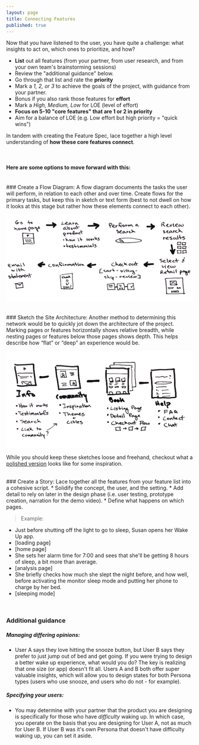 ```yaml
---
layout: page
title: Connecting Features
published: true
---
```


Now that you have listened to the user, you have quite a challenge: what insights to act on, which ones to prioritize, and how?

*   **List** out all features (from your partner, from user research, and from your own team's brainstorming sessions)
*   Review the "additional guidance" below.
*   Go through that list and rate the **priority**
  * Mark a *1, 2, or 3* to achieve the goals of the project, with guidance from your partner.
*   Bonus if you also rank those features for **effort**
  * Mark a *High, Medium, Low* for LOE (level of effort)
*   **Focus on 5-10 "core features" that are 1 or 2 in priority**
  * Aim for a balance of LOE (e.g. Low effort but high priority = "quick wins")


In tandem with creating the Feature Spec, lace together a high level understanding of **how these core features connect**.

<br>

#### Here are some options to move forward with this:

<br>
### Create a Flow Diagram:
A flow diagram documents the tasks the user will perform, in relation to each other and over time. Create flows for the primary tasks, but keep this in sketch or text form (best to not dwell on how it looks at this stage but rather how these elements connect to each other).

![](img/flowdiagram.png)

<br>
### Sketch the Site Architecture:
Another method to determining this network would be to quickly jot down the architecture of the project. Marking pages or features horizontally shows relative breadth, while nesting pages or features below those pages shows depth. This helps describe how “flat” or “deep” an experience would be.

![](img/sitearchitecture.png)


While you should keep these sketches loose and freehand, checkout what a [polished version](https://speckyboy.com/collection-inspiring-sitemaps-user-flow-maps/) looks like for some inspiration.

<br>
### Create a Story:
Lace together all the features from your feature list into a cohesive script.
  * Solidify the concept, the user, and the setting.
  * Add detail to rely on later in the design phase (i.e. user testing, prototype creation, narration for the demo video).
  * Define what happens on which pages.

> Example:
* Just before shutting off the light to go to sleep, Susan opens her Wake Up app.
* [loading page]
* [home page]
* She sets her alarm time for 7:00 and sees that she'll be getting 8 hours of sleep, a bit more than average.
* [analysis page]
* She briefly checks how much she slept the night before, and how well, before activating the monitor sleep mode and putting her phone to charge by her bed.
* [sleeping mode]



<br/>

### Additional guidance  

##### Managing differing opinions:
* User A says they love hitting the snooze button, but User B says they prefer to just jump out of bed and get going. If you were trying to design a better wake up experience, what would you do?
The key is realizing that one size (or app) doesn't fit all. Users A and B both offer super valuable insights, which will allow you to design states for both Persona types (users who use snooze, and users who do not - for example).

##### Specifying your users:
* You may determine with your partner that the product you are designing is specifically for those who have *difficulty* waking up. In which case, you operate on the basis that you are designing for User A, not as much for User B. If User B was it's own Persona that doesn't have difficulty waking up, you can set it aside.
